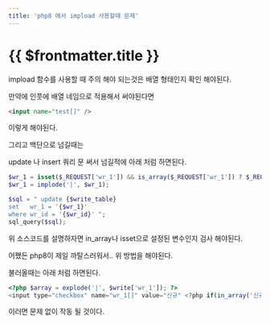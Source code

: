 ```yaml
---
title: 'php8 에서 impload 사용할때 문제'
---
```


# {{ $frontmatter.title }}

impload 함수를 사용할 때 주의 해야 되는것은 배열 형태인지 확인 해야된다.

만약에 인풋에 배열 네임으로 적용해서 써야된다면  
```html
<input name="test[]" />
```
이렇게 해야된다.


그리고 백단으로 넘길때는 

update 나 insert 쿼리 문 써서 넘길적에 아래 처럼 하면된다.
 
```php
$wr_1 = isset($_REQUEST['wr_1']) && is_array($_REQUEST['wr_1']) ? $_REQUEST['wr_1'] : [];
$wr_1 = implode('|', $wr_1);

$sql = " update {$write_table}
set   wr_1 = '{$wr_1}'
where wr_id = '{$wr_id}' ";
sql_query($sql);
```

위 소스코드를 설명하자면 in_array나 isset으로 설정된 변수인지 검사 해야된다. 

어쨌든 php8이 제일 까탈스러워서.. 위 방법을 해야된다.

 
불러올때는 아래 처럼 하면된다.

```php
<?php $array = explode('|', $write['wr_1']); ?>
<input type="checkbox" name="wr_1[]" value="신규" <?php if(in_array('신규', $array)) echo 'checked'; ?>>
 ```
 
이러면 문제 없이 작동 될 것이다. 

